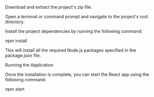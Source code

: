 Download and extract the project's zip file.

Open a terminal or command prompt and navigate to the project's root directory.

Install the project dependencies by running the following command:

npm install

This will install all the required Node.js packages specified in the package.json file.

Running the Application

Once the installation is complete, you can start the React app using the following command:

npm start
